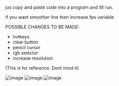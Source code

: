 jus copy and paste code into a program and itll run.

if you want smoother line then increase fps variable

POSSIBLE CHANGES TO BE MADE:
- hotkeys
- clear button
- pencil cursor
- rgb selector
- increase resolution



(This is for reference. Dont mind it)

![image](https://github.com/user-attachments/assets/b0ba9571-57bf-4bb4-9a77-6350321fdc7c)
![image](https://github.com/user-attachments/assets/1320a5da-fce6-4e39-a82a-baa8ca1f864e)
![image](https://github.com/user-attachments/assets/08983f4e-fbf8-4143-aa79-e2c4bfdb77f2)


